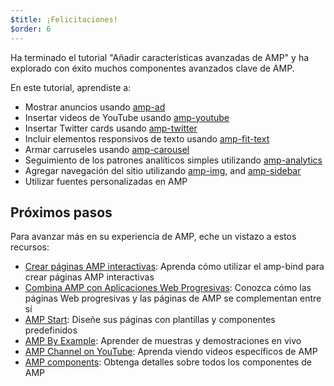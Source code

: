 ```yaml
---
$title: ¡Felicitaciones!
$order: 6
---
```


Ha terminado el tutorial "Añadir características avanzadas de AMP" y ha explorado con éxito muchos componentes avanzados clave de AMP.

En este tutorial, aprendiste a:

- Mostrar anuncios usando [amp-ad](/docs/reference/components/amp-ad.html)
- Insertar videos de YouTube usando [amp-youtube](/docs/reference/components/amp-youtube.html)
- Insertar Twitter cards usando [amp-twitter](/docs/reference/components/amp-twitter.html)
- Incluir elementos responsivos de texto usando [amp-fit-text](/docs/reference/components/amp-fit-text.html)
- Armar carruseles usando [amp-carousel](/docs/reference/components/amp-carousel.html)
- Seguimiento de los patrones analíticos simples utilizando [amp-analytics](/docs/reference/components/amp-analytics.html)
- Agregar navegación del sitio utilizando [amp-img](/docs/reference/components/amp-img.html), and [amp-sidebar](/docs/reference/components/amp-sidebar.html)
- Utilizar fuentes personalizadas en AMP



## Próximos pasos

Para avanzar más en su experiencia de AMP, eche un vistazo a estos recursos:

- [Crear páginas AMP interactivas](/es/docs/tutorials/interactivity.html): Aprenda cómo utilizar el amp-bind para crear páginas AMP interactivas
- [Combina AMP con Aplicaciones Web Progresivas](/es/docs/guides/pwa-amp.html): Conozca cómo las páginas Web progresivas y las páginas de AMP se complementan entre sí
- [AMP Start](https://www.ampstart.com/): Diseñe sus páginas con plantillas y componentes predefinidos
- [AMP By Example](https://ampbyexample.com/): Aprender de muestras y demostraciones en vivo
- [AMP Channel on YouTube](https://www.youtube.com/channel/UCXPBsjgKKG2HqsKBhWA4uQw): Aprenda viendo videos específicos de AMP
- [AMP components](https://www.ampproject.org/docs/reference/components): Obtenga detalles sobre todos los componentes de AMP
